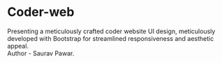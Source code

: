 # Coder-web
Presenting a meticulously crafted coder website UI design, meticulously developed with Bootstrap for streamlined responsiveness and aesthetic appeal.
<br>
Author - Saurav Pawar.

